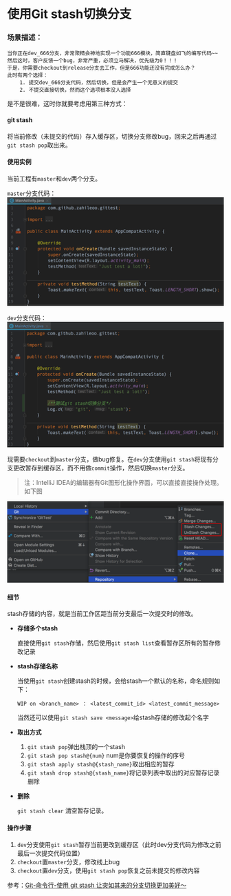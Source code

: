 # 使用Git stash切换分支

### 场景描述：

```
当你正在dev_666分支，非常聚精会神地实现一个功能666模块，简直键盘如飞的编写代码~~
然后这时，客户反馈一个bug，非常严重，必须立马解决，优先级为0！！！
于是，你需要checkout到release分支去工作，但是666功能还没有完成怎么办？
此时有两个选择：
	1. 提交dev_666分支代码，然后切换，但是会产生一个无意义的提交
	2. 不提交直接切换，然而这个选项根本没人选择
```

是不是很难，这时你就要考虑用第三种方式：

#### git stash
将当前修改（未提交的代码）存入缓存区，切换分支修改bug，回来之后再通过`git stash pop`取出来。


#### 使用实例
当前工程有`master`和`dev`两个分支。

`master`分支代码：
![图片描述](screenshot/git_stash_01.png)

`dev`分支代码：
![图片描述](screenshot/git_stash_02.png)

现需要`checkout`到`master`分支，做bug修复。在`dev`分支使用`git stash`将现有分支更改暂存到缓存区，而不用做`commit`操作，然后切换`master`分支。

> 注：IntelliJ IDEA的编辑器有Git图形化操作界面，可以直接直接操作处理。如下图

![](screenshot/git_stash_03.png)

#### 细节
stash存储的内容，就是当前工作区距当前分支最后一次提交时的修改。

 * __存储多个stash__
 
   直接使用`git stash`存储，然后使用`git stash list`查看暂存区所有的暂存修改记录
 * __stash存储名称__
 	
 	当使用`git stash`创建stash的时候，会给stash一个默认的名称，命名规则如下：
 	
 	`WIP on <branch_name> ： <latest_commit_id> <latest_commit_message>`
 	
 	当然还可以使用`git stash save <message>`给stash存储的修改起个名字
 * __取出方式__
 
 	1. `git stash pop`弹出栈顶的一个stash
 	4. `git stash pop stash@{num}` num是你要恢复的操作的序号
 	2. `git stash apply stash@{stash_name}`取出相应的暂存
 	3. `git stash drop stash@{stash_name}`将记录列表中取出的对应暂存记录删除
 
 * __删除__
 
    `git stash clear` 清空暂存记录。

#### 操作步骤
 1. `dev`分支使用`git stash`暂存当前更改到缓存区（此时dev分支代码为修改之前最后一次提交代码位置）
 2. `checkout`置`master`分支，修改线上bug
 3. `checkout`置`dev`分支，使用`git stash pop`恢复之前未提交的修改内容

 
参考：[Git-命令行-使用 git stash 让突如其来的分支切换更加美好～](https://blog.csdn.net/qq_32452623/article/details/76100140)
